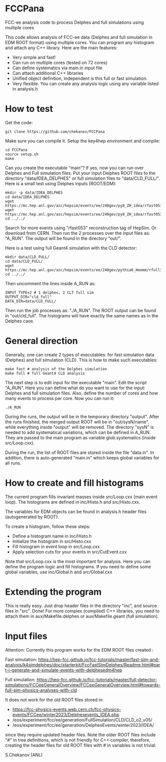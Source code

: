 # FCCPana
FCC-ee analysis code to process Delphes and full simulations using multiple cores

This code allows analysis of FCC-ee data (Delphes and full simulation in EDM ROOT format)
using multiple cores. You can program any histogram and attach any C++ library.
Here are the main features:

- Very simple and fast!
- Can run on multiple cores (tested on 72 cores)
- Can define systematics via main.in input file
- Can attach additional C++ libraries
- Unified object definition, independent is this full or fast simulation.
- Very flexible. You can create any analysis logic using any variable listed in analysis.h

# How to test 
Get the code:

`git clone https://github.com/chekanov/FCCPana`

Make sure you can compile it. Setup the key4hep environment and compile:

```
cd FCCPana
source setup.sh
make
```
Can you create the executable "main"? If yes, now you can run over Delphes and Full simulation files. Put your input Delphes ROOT files to the directory "data/IDEA_DELPHES"  or  full simulation files to "data/CLD_FULL/". Here is a small test using Delphes inputs (ROOT/EDM):

```
mkdir -p data/IDEA_DELPHES
cd data/IDEA_DELPHES
wget https://mc.hep.anl.gov/asc/hepsim/events/ee/240gev/py8_ZH_idea/rfast053/py8_ZH_idea_1.root
wget https://mc.hep.anl.gov/asc/hepsim/events/ee/240gev/py8_ZH_idea/rfast053/py8_ZH_idea_2.root
cd ../../
```
Search for more events using "rfast053" reconstruction tag of HepSim. Or download from CERN. Then run the 2 processes over the input files 
as: "A_RUN". The output will be found in the directory "out/".

Here is a test using full Geant4 simulation with the CLD detector:

```
mkdir data/CLD_FULL/
cd data/CLD_FULL/
wget https://mc.hep.anl.gov/asc/hepsim/events/ee/240gev/pythia6_Heemm/rfull301/wzp6_ee_eeH_ecm240_CLD_RECO_edm4hep.root
cd ../../
```
Then uncomment the lines inside A_RUN as:

```
INPUT_TYPE=2 # 1 delphes, 2 CLT full sim
OUTPUT_DIR="cld_full"
DATA_DIR=data/CLD_FULL/
```

Then run the job processes as: "./A_RUN". The ROOT output can be found in "out/cld_full". The histograms will have exactly the same names as in the Delphes case.

# General direction 

Generally, one can create 2 types of executables: for fast simulation data (Delphes) and full simulation (CLD). This is how to make such executables:

```
make fast # analysis of the Delphes simulation
make full # full Geant4 CLD analysis
```

The next step is to edit input for the executable "main".
Edit the script "A_RUN". Here you can define what do you want to use for the input:  Delphes and full simulation files.  Also, define the number of cores and how many events to process per core.
Now you can run it:

```
./A_RUN
```

During the runs, the output will be in the temporary directory "output". After the runs finished, the merged output ROOT will be in "out/sysN/name", while everything
inside "output" will be removed. The directory "sysN" is needed to add systematical variations, which can be defined in A_RUN. They are passed to the main program as variable glob.systematics (inside src/Loop.cxx).

During the run, the list of ROOT files are stored inside the file "data.in". In addition, there is auto-generated "main.in" which keeps global variables for all runs.


# How to create and fill histograms 

The current program fills invariant masses inside src/Loop.cxx (main event loop).
The histograms are defined in inc/Histo.h and src/Histo.cxx.

The variables for EDM objects can be found in analysis.h header files (autogenerated by ROOT).

To create a histogram, follow these steps:

- Define a histogram name in inc/Histo.h
- Initialize the histogram in src/Histo.cxx
- Fill histogram in event loop in src/Loop.cxx
- Apply selection cuts for your events in src/CutEvent.cxx

Note that src/Loop.cxx is the most important for analysis. Here you can define the program logic and fill histograms.
If you need to define some global variables, use inc/Global.h and src/Global.cxx

# Extending the program

This is really easy. Just drop header files in the directory "inc", and source files in "src". Done!
For more complex (compiled) C++ libraries, you need to attach them in aux/Makefile.delphes or aux/Makefile.geant (full simulation).

# Input files 

Attention: Currently this program works for the EDM ROOT files created :

Fast simulation:
https://hep-fcc.github.io/fcc-tutorials/master/fast-sim-and-analysis/k4simdelphes/doc/starterkit/FccFastSimDelphes/Readme.html#part-i-generate-and-simulate-events-with-delphesedm4hep

Full simulation: https://hep-fcc.github.io/fcc-tutorials/master/full-detector-simulations/FCCeeGeneralOverview/FCCeeGeneralOverview.html#towards-full-sim-physics-analyses-with-cld


It does not work for the old ROOT files stored in:

 - https://fcc-physics-events.web.cern.ch/fcc-physics-events/FCCee/winter2023/Delphesevents_IDEA.php
 - /eos/experiment/fcc/ee/generation/FullSimulation/CLD/CLD_o2_v05/
 - /eos/experiment/fcc/ee/generation/DelphesEvents/winter2023/IDEA/

since they require updated header files. Note the older ROOT files include "#" in tree definitions, which
is not friendly for C++ compiler, therefore, creating the header files for old ROOT files with # in variables is not
trivial. 
 

S.Chekanov (ANL)
